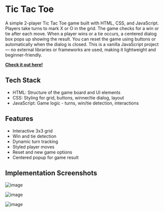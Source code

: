 # Tic Tac Toe 
A simple 2-player Tic Tac Toe game built with HTML, CSS, and JavaScript. Players take turns to mark X or O in the grid. The game checks for a win or tie after each move. When a player wins or a tie occurs, a centered dialog box pops up showing the result. You can reset the game using buttons or automatically when the dialog is closed. This is a vanilla JavaScript project — no external libraries or frameworks are used, making it lightweight and beginner-friendly.

[**Check it out here!**](https://pdivya26.github.io/TicTacToe/)

## Tech Stack

- HTML:	Structure of the game board and UI elements
- CSS:	Styling for grid, buttons, winner/tie dialog, layout
- JavaScript:	Game logic - turns, win/tie detection, interactions

## Features

- Interactive 3x3 grid
- Win and tie detection
- Dynamic turn tracking 
- Styled player moves
- Reset and new game options
- Centered popup for game result


## **Implementation Screenshots**

![image](https://github.com/user-attachments/assets/6a83ce48-34fb-4eb9-b947-55a922a27e72)

![image](https://github.com/user-attachments/assets/8330cfb7-bda8-4f3e-979d-c2f8525c2ac4)

![image](https://github.com/user-attachments/assets/208916a5-6040-4c59-8faf-f6b999df0c8e)
